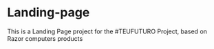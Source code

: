 # Landing-page
This is a Landing Page project for the #TEUFUTURO Project, based on Razor computers products

